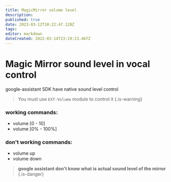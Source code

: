 ```yaml
---
title: MagicMirror volume level
description: 
published: true
date: 2023-03-12T10:22:47.128Z
tags: 
editor: markdown
dateCreated: 2022-03-14T23:19:23.467Z
---
```


# Magic Mirror sound level in vocal control

google-assistant SDK have native sound level control

> You must use `EXT-Volume` module to control it
{.is-warning}


### working commands: 
* volume [0 - 10]
* volume [0% - 100%]

### don't working commands:
* volume up
* volume down

> **google assistant don't know what is actual sound level of the mirror**
{.is-danger}
